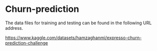 # Churn-prediction

The data files for training and testing can be found in the following URL address.

https://www.kaggle.com/datasets/hamzaghanmi/expresso-churn-prediction-challenge
